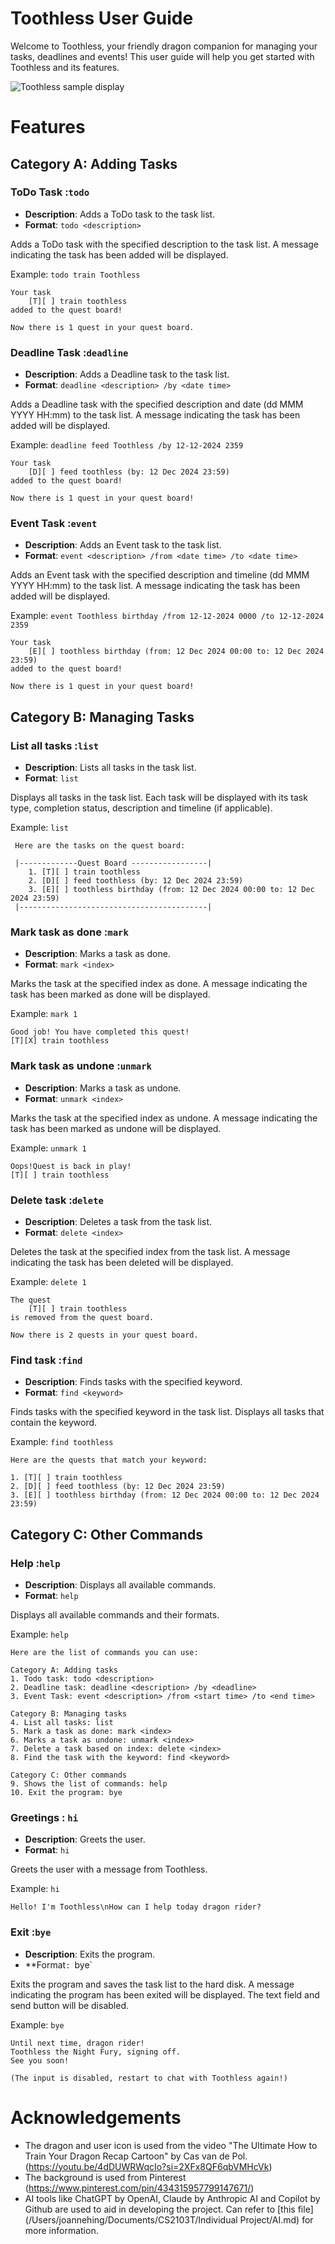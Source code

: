 # Toothless User Guide

Welcome to Toothless, your friendly dragon companion for managing your tasks, deadlines and events! This user guide will help you get started with Toothless and its features.

![Toothless sample display](docs/Ui.png)

# Features
## Category A: Adding Tasks

### ToDo Task :`todo`
- **Description**: Adds a ToDo task to the task list.
- **Format**: `todo <description>`

Adds a ToDo task with the specified description to the task list.
A message indicating the task has been added will be displayed.

Example: `todo train Toothless`

```
Your task
    [T][ ] train toothless
added to the quest board!

Now there is 1 quest in your quest board. 
```

### Deadline Task :`deadline`
- **Description**: Adds a Deadline task to the task list.
- **Format**: `deadline <description> /by <date time>`

Adds a Deadline task with the specified description and date (dd MMM YYYY HH:mm) to the task list.
A message indicating the task has been added will be displayed.

Example: `deadline feed Toothless /by 12-12-2024 2359`

```
Your task
    [D][ ] feed toothless (by: 12 Dec 2024 23:59)
added to the quest board!

Now there is 1 quest in your quest board!
```

### Event Task :`event`
- **Description**: Adds an Event task to the task list.
- **Format**: `event <description> /from <date time> /to <date time>`

Adds an Event task with the specified description and timeline (dd MMM YYYY HH:mm) to the task list.
A message indicating the task has been added will be displayed.

Example: `event Toothless birthday /from 12-12-2024 0000 /to 12-12-2024 2359`

```
Your task
    [E][ ] toothless birthday (from: 12 Dec 2024 00:00 to: 12 Dec 2024 23:59)
added to the quest board!

Now there is 1 quest in your quest board!
```

## Category B: Managing Tasks

### List all tasks :`list`
- **Description**: Lists all tasks in the task list.
- **Format**: `list`

Displays all tasks in the task list.
Each task will be displayed with its task type, completion status, description and timeline (if applicable).

Example: `list`

```
 Here are the tasks on the quest board:

 |-------------Quest Board -----------------|
    1. [T][ ] train toothless
    2. [D][ ] feed toothless (by: 12 Dec 2024 23:59)
    3. [E][ ] toothless birthday (from: 12 Dec 2024 00:00 to: 12 Dec 2024 23:59)
 |------------------------------------------|
```

### Mark task as done :`mark`
- **Description**: Marks a task as done.
- **Format**: `mark <index>`

Marks the task at the specified index as done.
A message indicating the task has been marked as done will be displayed.

Example: `mark 1`

```
Good job! You have completed this quest!
[T][X] train toothless
```

### Mark task as undone :`unmark`
- **Description**: Marks a task as undone.
- **Format**: `unmark <index>`

Marks the task at the specified index as undone.
A message indicating the task has been marked as undone will be displayed.

Example: `unmark 1`

```
Oops!Quest is back in play!
[T][ ] train toothless
```

### Delete task :`delete`
- **Description**: Deletes a task from the task list.
- **Format**: `delete <index>`

Deletes the task at the specified index from the task list.
A message indicating the task has been deleted will be displayed.

Example: `delete 1`

```
The quest
    [T][ ] train toothless
is removed from the quest board.

Now there is 2 quests in your quest board.
```

### Find task :`find`
- **Description**: Finds tasks with the specified keyword.
- **Format**: `find <keyword>`

Finds tasks with the specified keyword in the task list.
Displays all tasks that contain the keyword.

Example: `find toothless`

```
Here are the quests that match your keyword:

1. [T][ ] train toothless
2. [D][ ] feed toothless (by: 12 Dec 2024 23:59)
3. [E][ ] toothless birthday (from: 12 Dec 2024 00:00 to: 12 Dec 2024 23:59)
```

## Category C: Other Commands
### Help :`help`
- **Description**: Displays all available commands.
- **Format**: `help`

Displays all available commands and their formats.

Example: `help`

```
Here are the list of commands you can use:

Category A: Adding tasks
1. Todo task: todo <description>
2. Deadline task: deadline <description> /by <deadline>
3. Event Task: event <description> /from <start time> /to <end time>

Category B: Managing tasks
4. List all tasks: list
5. Mark a task as done: mark <index>
6. Marks a task as undone: unmark <index>
7. Delete a task based on index: delete <index>
8. Find the task with the keyword: find <keyword>

Category C: Other commands
9. Shows the list of commands: help
10. Exit the program: bye
```
### Greetings : `hi`
- **Description**: Greets the user.
- **Format**: `hi`

Greets the user with a message from Toothless.

Example: `hi`

```
Hello! I'm Toothless\nHow can I help today dragon rider?
```

### Exit :`bye`
- **Description**: Exits the program.
- **Format`: `bye`

Exits the program and saves the task list to the hard disk.
A message indicating the program has been exited will be displayed.
The text field and send button will be disabled.

Example: `bye`

```
Until next time, dragon rider!
Toothless the Night Fury, signing off.
See you soon!

(The input is disabled, restart to chat with Toothless again!)
```

# Acknowledgements
- The dragon and user icon is used from the video "The Ultimate How to Train Your Dragon Recap Cartoon" by Cas van de Pol. (https://youtu.be/4dDUWRWqcIo?si=2XFx8QF6qbVMHcVk) 
- The background is used from Pinterest (https://www.pinterest.com/pin/434315957799147671/)
- AI tools like ChatGPT by OpenAI, Claude by Anthropic AI and Copilot by Github are used to aid in developing the project. Can refer to [this file](/Users/joannehing/Documents/CS2103T/Individual Project/AI.md) for more information.
